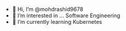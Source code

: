 - 👋 Hi, I’m @mohdrashid9678
- 👀 I’m interested in ... Software Engineering
- 🌱 I’m currently learning Kubernetes

<!---
mohdrashid9678/mohdrashid9678 is a ✨ special ✨ repository because its `README.md` (this file) appears on your GitHub profile.
You can click the Preview link to take a look at your changes.
--->
